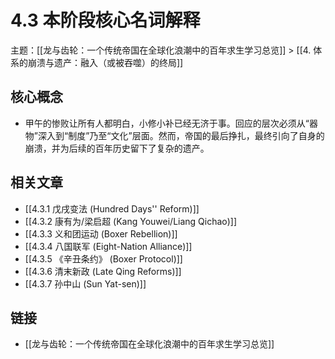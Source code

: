 # 4.3 本阶段核心名词解释

主题：[[龙与齿轮：一个传统帝国在全球化浪潮中的百年求生学习总览]] > [[4. 体系的崩溃与遗产：融入（或被吞噬）的终局]]

## 核心概念

- 甲午的惨败让所有人都明白，小修小补已经无济于事。回应的层次必须从“器物”深入到“制度”乃至“文化”层面。然而，帝国的最后挣扎，最终引向了自身的崩溃，并为后续的百年历史留下了复杂的遗产。

## 相关文章

- [[4.3.1 戊戌变法 (Hundred Days'' Reform)]]
- [[4.3.2 康有为/梁启超 (Kang Youwei/Liang Qichao)]]
- [[4.3.3 义和团运动 (Boxer Rebellion)]]
- [[4.3.4 八国联军 (Eight-Nation Alliance)]]
- [[4.3.5 《辛丑条约》 (Boxer Protocol)]]
- [[4.3.6 清末新政 (Late Qing Reforms)]]
- [[4.3.7 孙中山 (Sun Yat-sen)]]

## 链接

- [[龙与齿轮：一个传统帝国在全球化浪潮中的百年求生学习总览]]
